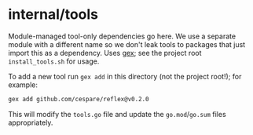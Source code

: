 # internal/tools

Module-managed tool-only dependencies go here. We use a separate module with a different name so we don't leak tools to packages that just import this as a dependency. Uses [gex](https://github.com/izumin5210/gex); see the project root `install_tools.sh` for usage.

To add a new tool run `gex add` in this directory (not the project root!); for example:

```sh
gex add github.com/cespare/reflex@v0.2.0
```

This will modify the `tools.go` file and update the `go.mod`/`go.sum` files appropriately.
